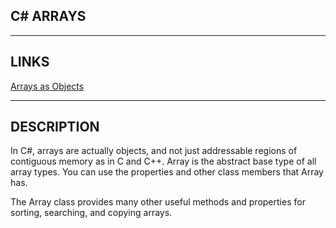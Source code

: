 ## C# ARRAYS


---


## LINKS

[Arrays as Objects](https://learn.microsoft.com/en-us/dotnet/csharp/programming-guide/arrays/)



---



## DESCRIPTION

In C#, arrays are actually objects, and not just addressable regions of contiguous memory as in C and C++. Array is the abstract base type of all array types. You can use the properties and other class members that Array has.

The Array class provides many other useful methods and properties for sorting, searching, and copying arrays.